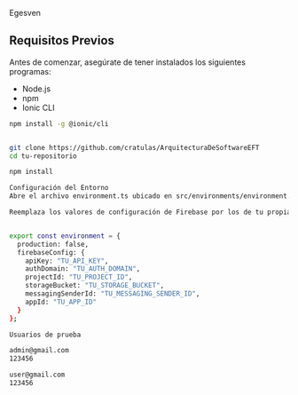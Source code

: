 
Egesven

## Requisitos Previos

Antes de comenzar, asegúrate de tener instalados los siguientes programas:

- Node.js
- npm 
- Ionic CLI

```bash
npm install -g @ionic/cli


git clone https://github.com/cratulas/ArquitecturaDeSoftwareEFT
cd tu-repositorio

npm install

Configuración del Entorno
Abre el archivo environment.ts ubicado en src/environments/environment.ts.

Reemplaza los valores de configuración de Firebase por los de tu propia cuenta. Puedes obtener estos valores desde la consola de Firebase.


export const environment = {
  production: false,
  firebaseConfig: {
    apiKey: "TU_API_KEY",
    authDomain: "TU_AUTH_DOMAIN",
    projectId: "TU_PROJECT_ID",
    storageBucket: "TU_STORAGE_BUCKET",
    messagingSenderId: "TU_MESSAGING_SENDER_ID",
    appId: "TU_APP_ID"
  }
};

Usuarios de prueba

admin@gmail.com
123456

user@gmail.com
123456